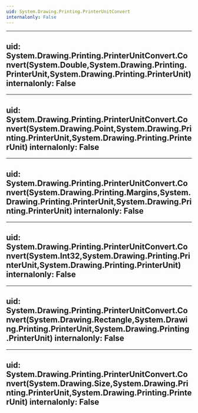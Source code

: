```yaml
---
uid: System.Drawing.Printing.PrinterUnitConvert
internalonly: False
---
```


---
uid: System.Drawing.Printing.PrinterUnitConvert.Convert(System.Double,System.Drawing.Printing.PrinterUnit,System.Drawing.Printing.PrinterUnit)
internalonly: False
---

---
uid: System.Drawing.Printing.PrinterUnitConvert.Convert(System.Drawing.Point,System.Drawing.Printing.PrinterUnit,System.Drawing.Printing.PrinterUnit)
internalonly: False
---

---
uid: System.Drawing.Printing.PrinterUnitConvert.Convert(System.Drawing.Printing.Margins,System.Drawing.Printing.PrinterUnit,System.Drawing.Printing.PrinterUnit)
internalonly: False
---

---
uid: System.Drawing.Printing.PrinterUnitConvert.Convert(System.Int32,System.Drawing.Printing.PrinterUnit,System.Drawing.Printing.PrinterUnit)
internalonly: False
---

---
uid: System.Drawing.Printing.PrinterUnitConvert.Convert(System.Drawing.Rectangle,System.Drawing.Printing.PrinterUnit,System.Drawing.Printing.PrinterUnit)
internalonly: False
---

---
uid: System.Drawing.Printing.PrinterUnitConvert.Convert(System.Drawing.Size,System.Drawing.Printing.PrinterUnit,System.Drawing.Printing.PrinterUnit)
internalonly: False
---
